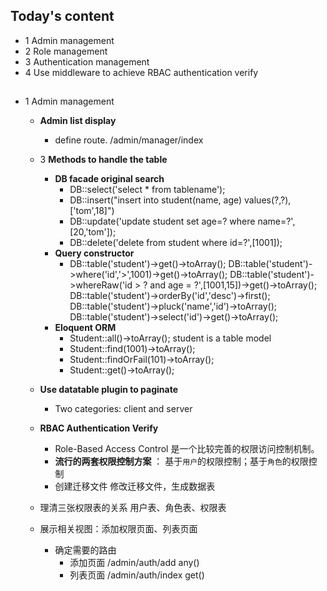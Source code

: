 ## Today's content
- 1 Admin management
- 2 Role management
- 3 Authentication management
- 4 Use middleware to achieve RBAC authentication verify



##
- 1 Admin management
    * **Admin list display**
        * define route. /admin/manager/index
    * 3 **Methods to handle the table**
        * **DB facade original search**
            * DB::select('select * from tablename');
            * DB::insert("insert into student(name, age) values(?,?),['tom',18]")
            * DB::update('update student set age=? where name=?',[20,'tom']);
            * DB::delete('delete from student where id=?',[1001]);
        * **Query constructor**
            * DB::table('student')->get()->toArray();
            DB::table('student')->where('id','>',1001)->get()->toArray();
            DB::table('student')->whereRaw('id > ? and age = ?',[1001,15])->get()->toArray();
            DB::table('student')->orderBy('id','desc')->first();
            DB::table('student')->pluck('name','id')->toArray();
            DB::table('student')->select('id')->get()->toArray();
        * **Eloquent ORM**
            * Student::all()->toArray(); student is a table model
            * Student::find(1001)->toArray();
            * Student::findOrFail(101)->toArray();
            * Student::get()->toArray();
    * **Use datatable plugin to paginate**    
        * Two categories: client and server
    
    * **RBAC Authentication Verify**
        * Role-Based Access Control 是一个比较完善的权限访问控制机制。
        * **流行的两套权限控制方案** ： 基于`用户`的权限控制；基于`角色`的权限控制
        * 创建迁移文件 修改迁移文件，生成数据表
        
    * 理清三张权限表的关系 用户表、角色表、权限表   
    * 展示相关视图：添加权限页面、列表页面 
        * 确定需要的路由
            * 添加页面 /admin/auth/add  any()
            * 列表页面 /admin/auth/index get()
    
    
    